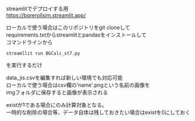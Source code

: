 streamlitでデプロイする用  
https://bgrerollsim.streamlit.app/  
  
  
ローカルで使う場合はこのリポジトリをgit cloneして  
requirements.txtからstreamlitとpandasをインストールして   
コマンドラインから  
~~~実行コマンド
streamllit run BGCalc_st7.py
~~~
を実行するだけ  
  
data_jis.csvを編集すれば新しい環境でも対応可能  
ローカルで使う場合はcsv欄の'name'.pngという名前の画像を  
imgフォルダに保存すると画像が表示される  
  
existが1である場合にのみ計算対象となる。  
一時的な削除の場合等、データ自体は残しておきたい場合はexistを0にしておく
